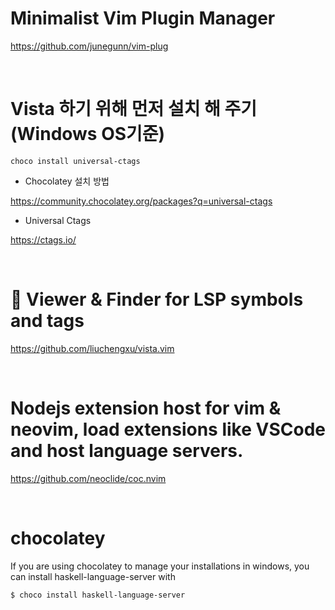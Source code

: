 # Minimalist Vim Plugin Manager

https://github.com/junegunn/vim-plug

<br>

# Vista 하기 위해 먼저 설치 해 주기(Windows OS기준)

```
choco install universal-ctags
```

- Chocolatey 설치 방법

https://community.chocolatey.org/packages?q=universal-ctags

- Universal Ctags

https://ctags.io/

<br>

# 🌵 Viewer & Finder for LSP symbols and tags

https://github.com/liuchengxu/vista.vim

<br>

# Nodejs extension host for vim & neovim, load extensions like VSCode and host language servers.

https://github.com/neoclide/coc.nvim


<br>



# chocolatey
If you are using chocolatey to manage your installations in windows, you can install haskell-language-server with

```
$ choco install haskell-language-server
```